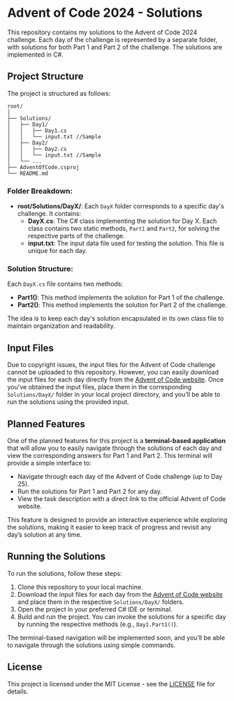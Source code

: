 # Advent of Code 2024 - Solutions

This repository contains my solutions to the Advent of Code 2024 challenge. Each day of the challenge is represented by a separate folder, with solutions for both Part 1 and Part 2 of the challenge. The solutions are implemented in C#.

## Project Structure

The project is structured as follows:

```
root/
│
├── Solutions/
│   ├── Day1/
│   │   ├── Day1.cs
│   │   └── input.txt //Sample
│   ├── Day2/
│   │   ├── Day2.cs
│   │   └── input.txt //Sample
│   └── ...
├── AdventOfCode.csproj
└── README.md
```

### Folder Breakdown:
- **root/Solutions/DayX/**: Each `DayX` folder corresponds to a specific day's challenge. It contains:
  - **DayX.cs**: The C# class implementing the solution for Day X. Each class contains two static methods, `Part1` and `Part2`, for solving the respective parts of the challenge.
  - **input.txt**: The input data file used for testing the solution. This file is unique for each day.

### Solution Structure:

Each `DayX.cs` file contains two methods:
- **Part1()**: This method implements the solution for Part 1 of the challenge.
- **Part2()**: This method implements the solution for Part 2 of the challenge.

The idea is to keep each day's solution encapsulated in its own class file to maintain organization and readability.

## Input Files

Due to copyright issues, the input files for the Advent of Code challenge cannot be uploaded to this repository. However, you can easily download the input files for each day directly from the [Advent of Code website](https://adventofcode.com/2024). Once you've obtained the input files, place them in the corresponding `Solutions/DayX/` folder in your local project directory, and you’ll be able to run the solutions using the provided input.

## Planned Features

One of the planned features for this project is a **terminal-based application** that will allow you to easily navigate through the solutions of each day and view the corresponding answers for Part 1 and Part 2. This terminal will provide a simple interface to:

- Navigate through each day of the Advent of Code challenge (up to Day 25).
- Run the solutions for Part 1 and Part 2 for any day.
- View the task description with a direct link to the official Advent of Code website.

This feature is designed to provide an interactive experience while exploring the solutions, making it easier to keep track of progress and revisit any day’s solution at any time.

## Running the Solutions

To run the solutions, follow these steps:

1. Clone this repository to your local machine.
2. Download the input files for each day from the [Advent of Code website](https://adventofcode.com/2024) and place them in the respective `Solutions/DayX/` folders.
3. Open the project in your preferred C# IDE or terminal.
4. Build and run the project. You can invoke the solutions for a specific day by running the respective methods (e.g., `Day1.Part1()`).

The terminal-based navigation will be implemented soon, and you’ll be able to navigate through the solutions using simple commands.

## License

This project is licensed under the MIT License - see the [LICENSE](LICENSE) file for details.
